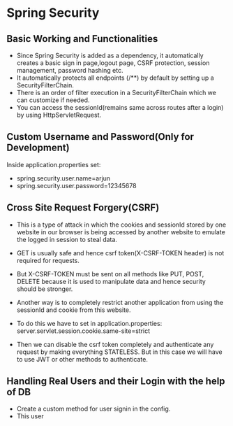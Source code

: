 # Spring Security

## Basic Working and Functionalities

- Since Spring Security is added as a dependency, it automatically creates a basic sign in page,logout page, CSRF protection, session management, password hashing etc.
- It automatically protects all endpoints (/**) by default by setting up a SecurityFilterChain.
- There is an order of filter execution in a SecurityFilterChain which we can customize if needed.
- You can access the sessionId(remains same across routes after a login) by using HttpServletRequest.

## Custom Username and Password(Only for Development)
Inside application.properties set:

- spring.security.user.name=arjun
- spring.security.user.password=12345678

## Cross Site Request Forgery(CSRF)

- This is a type of attack in which the cookies and sessionId
  stored by one website in our browser is being accessed by another website to emulate the logged in session to steal data.
- GET is usually safe and hence csrf token(X-CSRF-TOKEN header) is not required for requests.
- But X-CSRF-TOKEN must be sent on all methods like PUT, POST, DELETE because it is used to manipulate data and hence security should be stronger.

- Another way is to completely restrict another application from using the sessionId and cookie from this website.
- To do this we have to set in application.properties: server.servlet.session.cookie.same-site=strict
- Then we can disable the csrf token completely and authenticate any request by making everything STATELESS.
  But in this case we will have to use JWT or other methods to authenticate.

## Handling Real Users and their Login with the help of DB

- Create a custom method for user signin in the config.
- This user
